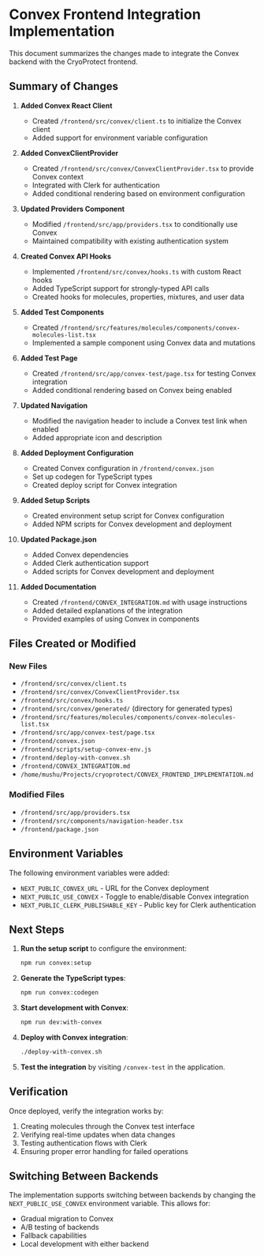 # Convex Frontend Integration Implementation

This document summarizes the changes made to integrate the Convex backend with the CryoProtect frontend.

## Summary of Changes

1. **Added Convex React Client**
   - Created `/frontend/src/convex/client.ts` to initialize the Convex client
   - Added support for environment variable configuration

2. **Added ConvexClientProvider**
   - Created `/frontend/src/convex/ConvexClientProvider.tsx` to provide Convex context
   - Integrated with Clerk for authentication
   - Added conditional rendering based on environment configuration

3. **Updated Providers Component**
   - Modified `/frontend/src/app/providers.tsx` to conditionally use Convex
   - Maintained compatibility with existing authentication system

4. **Created Convex API Hooks**
   - Implemented `/frontend/src/convex/hooks.ts` with custom React hooks
   - Added TypeScript support for strongly-typed API calls
   - Created hooks for molecules, properties, mixtures, and user data

5. **Added Test Components**
   - Created `/frontend/src/features/molecules/components/convex-molecules-list.tsx`
   - Implemented a sample component using Convex data and mutations

6. **Added Test Page**
   - Created `/frontend/src/app/convex-test/page.tsx` for testing Convex integration
   - Added conditional rendering based on Convex being enabled

7. **Updated Navigation**
   - Modified the navigation header to include a Convex test link when enabled
   - Added appropriate icon and description

8. **Added Deployment Configuration**
   - Created Convex configuration in `/frontend/convex.json`
   - Set up codegen for TypeScript types
   - Created deploy script for Convex integration

9. **Added Setup Scripts**
   - Created environment setup script for Convex configuration
   - Added NPM scripts for Convex development and deployment

10. **Updated Package.json**
    - Added Convex dependencies
    - Added Clerk authentication support
    - Added scripts for Convex development and deployment

11. **Added Documentation**
    - Created `/frontend/CONVEX_INTEGRATION.md` with usage instructions
    - Added detailed explanations of the integration
    - Provided examples of using Convex in components

## Files Created or Modified

### New Files
- `/frontend/src/convex/client.ts`
- `/frontend/src/convex/ConvexClientProvider.tsx`
- `/frontend/src/convex/hooks.ts`
- `/frontend/src/convex/generated/` (directory for generated types)
- `/frontend/src/features/molecules/components/convex-molecules-list.tsx`
- `/frontend/src/app/convex-test/page.tsx`
- `/frontend/convex.json`
- `/frontend/scripts/setup-convex-env.js`
- `/frontend/deploy-with-convex.sh`
- `/frontend/CONVEX_INTEGRATION.md`
- `/home/mushu/Projects/cryoprotect/CONVEX_FRONTEND_IMPLEMENTATION.md`

### Modified Files
- `/frontend/src/app/providers.tsx`
- `/frontend/src/components/navigation-header.tsx`
- `/frontend/package.json`

## Environment Variables

The following environment variables were added:

- `NEXT_PUBLIC_CONVEX_URL` - URL for the Convex deployment
- `NEXT_PUBLIC_USE_CONVEX` - Toggle to enable/disable Convex integration
- `NEXT_PUBLIC_CLERK_PUBLISHABLE_KEY` - Public key for Clerk authentication

## Next Steps

1. **Run the setup script** to configure the environment:
   ```bash
   npm run convex:setup
   ```

2. **Generate the TypeScript types**:
   ```bash
   npm run convex:codegen
   ```

3. **Start development with Convex**:
   ```bash
   npm run dev:with-convex
   ```

4. **Deploy with Convex integration**:
   ```bash
   ./deploy-with-convex.sh
   ```

5. **Test the integration** by visiting `/convex-test` in the application.

## Verification

Once deployed, verify the integration works by:

1. Creating molecules through the Convex test interface
2. Verifying real-time updates when data changes
3. Testing authentication flows with Clerk
4. Ensuring proper error handling for failed operations

## Switching Between Backends

The implementation supports switching between backends by changing the `NEXT_PUBLIC_USE_CONVEX` environment variable. This allows for:

- Gradual migration to Convex
- A/B testing of backends
- Fallback capabilities
- Local development with either backend